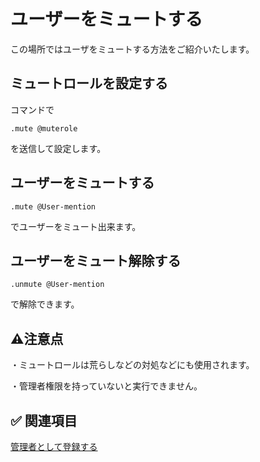 # ユーザーをミュートする
この場所ではユーザをミュートする方法をご紹介いたします。

## ミュートロールを設定する
コマンドで
```
.mute @muterole
```

を送信して設定します。

## ユーザーをミュートする
```
.mute @User-mention
```

でユーザーをミュート出来ます。

## ユーザーをミュート解除する
```
.unmute @User-mention
```

で解除できます。

## ⚠️注意点
・ミュートロールは荒らしなどの対処などにも使用されます。

・管理者権限を持っていないと実行できません。

## ✅ 関連項目

[管理者として登録する](https://exmaple.com)


